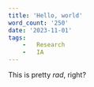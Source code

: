 ```yaml
---
title: 'Hello, world'
word_count: '250'
date: '2023-11-01'
tags:
    -   Research
    -   IA
---
```


This is pretty _rad_, right?